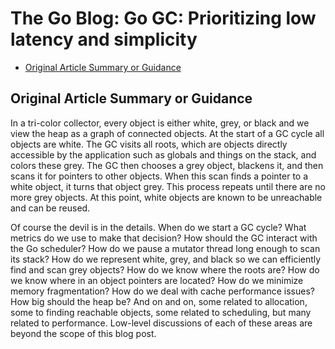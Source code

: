# The Go Blog: Go GC: Prioritizing low latency and simplicity

- [Original Article Summary or Guidance](#original-article-summary-or-guidance)

## Original Article Summary or Guidance

In a tri-color collector, every object is either white, grey, or black and we view the heap as a graph of connected 
objects. At the start of a GC cycle all objects are white. The GC visits all roots, which are objects directly accessible
by the application such as globals and things on the stack, and colors these grey. The GC then chooses a grey object,
blackens it, and then scans it for pointers to other objects. When this scan finds a pointer to a white object, it turns
that object grey. This process repeats until there are no more grey objects. At this point, white objects are known to 
be unreachable and can be reused.

Of course the devil is in the details. When do we start a GC cycle? What metrics do we use to make that decision? How 
should the GC interact with the Go scheduler? How do we pause a mutator thread long enough to scan its stack?  How do 
we represent white, grey, and black so we can efficiently find and scan grey objects? How do we know where the roots 
are? How do we know where in an object pointers are located? How do we minimize memory fragmentation? How do we deal 
with cache performance issues? How big should the heap be? And on and on, some related to allocation, some to finding 
reachable objects, some related to scheduling, but many related to performance. Low-level discussions of each of these
areas are beyond the scope of this blog post.
